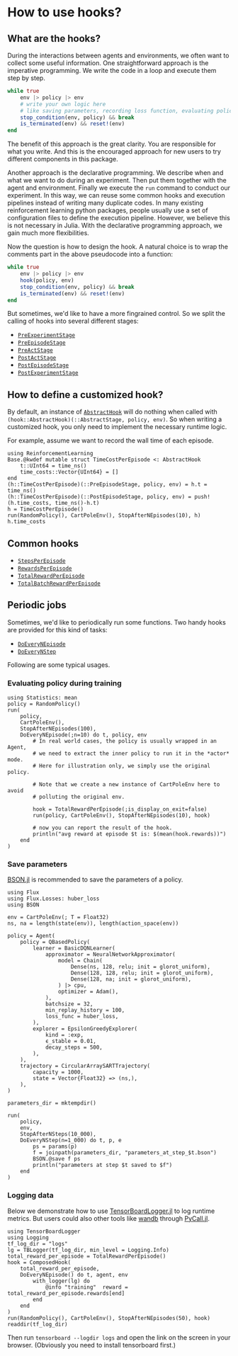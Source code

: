 # How to use hooks?

## What are the hooks?

During the interactions between agents and environments, we often want to
collect some useful information. One straightforward approach is the imperative
programming. We write the code in a loop and execute them step by step.

```julia
while true
    env |> policy |> env
    # write your own logic here
    # like saving parameters, recording loss function, evaluating policy, etc.
    stop_condition(env, policy) && break
    is_terminated(env) && reset!(env)
end
```

The benefit of this approach is the great clarity. You are responsible for what
you write. And this is the encouraged approach for new users to try different
components in this package.

Another approach is the declarative programming. We describe when and what we
want to do during an experiment. Then put them together with the agent and
environment. Finally we execute the `run` command to conduct our experiment. In
this way, we can reuse some common hooks and execution pipelines instead of
writing many duplicate codes. In many existing reinforcement learning python
packages, people usually use a set of configuration files to define the
execution pipeline. However, we believe this is not necessary in Julia. With the
declarative programming approach, we gain much more flexibilities.

Now the question is how to design the hook. A natural choice is to wrap the
comments part in the above pseudocode into a function:

```julia
while true
    env |> policy |> env
    hook(policy, env)
    stop_condition(env, policy) && break
    is_terminated(env) && reset!(env)
end
```

But sometimes, we'd like to have a more fingrained control. So we split the calling
of hooks into several different stages:

- [`PreExperimentStage`](@ref)
- [`PreEpisodeStage`](@ref)
- [`PreActStage`](@ref)
- [`PostActStage`](@ref)
- [`PostEpisodeStage`](@ref)
- [`PostExperimentStage`](@ref)

## How to define a customized hook?

By default, an instance of [`AbstractHook`](@ref) will do nothing when called
with `(hook::AbstractHook)(::AbstractStage, policy, env)`. So when writing a
customized hook, you only need to implement the necessary runtime logic.

For example, assume we want to record the wall time of each episode.

```@repl how_to_use_hooks
using ReinforcementLearning
Base.@kwdef mutable struct TimeCostPerEpisode <: AbstractHook
    t::UInt64 = time_ns()
    time_costs::Vector{UInt64} = []
end
(h::TimeCostPerEpisode)(::PreEpisodeStage, policy, env) = h.t = time_ns()
(h::TimeCostPerEpisode)(::PostEpisodeStage, policy, env) = push!(h.time_costs, time_ns()-h.t)
h = TimeCostPerEpisode()
run(RandomPolicy(), CartPoleEnv(), StopAfterNEpisodes(10), h)
h.time_costs
```

## Common hooks

- [`StepsPerEpisode`](@ref)
- [`RewardsPerEpisode`](@ref)
- [`TotalRewardPerEpisode`](@ref)
- [`TotalBatchRewardPerEpisode`](@ref)

## Periodic jobs

Sometimes, we'd like to periodically run some functions. Two handy hooks are
provided for this kind of tasks:

- [`DoEveryNEpisode`](@ref)
- [`DoEveryNStep`](@ref)

Following are some typical usages.

### Evaluating policy during training

```@repl how_to_use_hooks
using Statistics: mean
policy = RandomPolicy()
run(
    policy,
    CartPoleEnv(),
    StopAfterNEpisodes(100),
    DoEveryNEpisode(;n=10) do t, policy, env
        # In real world cases, the policy is usually wrapped in an Agent,
        # we need to extract the inner policy to run it in the *actor* mode.
        # Here for illustration only, we simply use the original policy.

        # Note that we create a new instance of CartPoleEnv here to avoid
        # polluting the original env.

        hook = TotalRewardPerEpisode(;is_display_on_exit=false)
        run(policy, CartPoleEnv(), StopAfterNEpisodes(10), hook)

        # now you can report the result of the hook.
        println("avg reward at episode $t is: $(mean(hook.rewards))")
    end
)
```

### Save parameters

[BSON.jl](https://github.com/JuliaIO/BSON.jl) is recommended to save the parameters of a policy.

```@repl how_to_use_hooks
using Flux
using Flux.Losses: huber_loss
using BSON

env = CartPoleEnv(; T = Float32)
ns, na = length(state(env)), length(action_space(env))

policy = Agent(
    policy = QBasedPolicy(
        learner = BasicDQNLearner(
            approximator = NeuralNetworkApproximator(
                model = Chain(
                    Dense(ns, 128, relu; init = glorot_uniform),
                    Dense(128, 128, relu; init = glorot_uniform),
                    Dense(128, na; init = glorot_uniform),
                ) |> cpu,
                optimizer = Adam(),
            ),
            batchsize = 32,
            min_replay_history = 100,
            loss_func = huber_loss,
        ),
        explorer = EpsilonGreedyExplorer(
            kind = :exp,
            ϵ_stable = 0.01,
            decay_steps = 500,
        ),
    ),
    trajectory = CircularArraySARTTrajectory(
        capacity = 1000,
        state = Vector{Float32} => (ns,),
    ),
)

parameters_dir = mktempdir()

run(
    policy,
    env,
    StopAfterNSteps(10_000),
    DoEveryNStep(n=1_000) do t, p, e
        ps = params(p)
        f = joinpath(parameters_dir, "parameters_at_step_$t.bson")
        BSON.@save f ps
        println("parameters at step $t saved to $f")
    end
)
```

### Logging data

Below we demonstrate how to use
[TensorBoardLogger.jl](https://github.com/PhilipVinc/TensorBoardLogger.jl) to
log runtime metrics. But users could also other tools like
[wandb](https://wandb.ai/site) through
[PyCall.jl](https://github.com/JuliaPy/PyCall.jl).


```@repl how_to_use_hooks
using TensorBoardLogger
using Logging
tf_log_dir = "logs"
lg = TBLogger(tf_log_dir, min_level = Logging.Info)
total_reward_per_episode = TotalRewardPerEpisode()
hook = ComposedHook(
    total_reward_per_episode,
    DoEveryNEpisode() do t, agent, env
        with_logger(lg) do
            @info "training"  reward = total_reward_per_episode.rewards[end]
        end
    end
)
run(RandomPolicy(), CartPoleEnv(), StopAfterNEpisodes(50), hook)
readdir(tf_log_dir)
```

Then run `tensorboard --logdir logs` and open the link on the screen in your
browser. (Obviously you need to install tensorboard first.)
